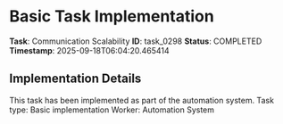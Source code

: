 # Basic Task Implementation

**Task**: Communication Scalability
**ID**: task_0298
**Status**: COMPLETED
**Timestamp**: 2025-09-18T06:04:20.465414

## Implementation Details

This task has been implemented as part of the automation system.
Task type: Basic implementation
Worker: Automation System
